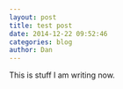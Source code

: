 ```yaml
---
layout: post
title: test post
date: 2014-12-22 09:52:46
categories: blog
author: Dan
---
```


This is stuff I am writing now.
